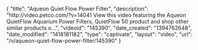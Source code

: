 {
    "title": "Aqueon Quiet Flow Power Filter",
    "description": "http:\/\/video.petco.com\/?v=14041 View this video featuring the Aqueon QuietFlow Aquarium Power Filters, QuietFlow 50 product and shop other similar products o...",
    "videoid": "145390",
    "date_created": "1394762648",
    "date_modified": "1418181182",
    "type": "captivate",
    "layout": "video",
    "url": "\/v\/aqueon-quiet-flow-power-filter\/145390"
}